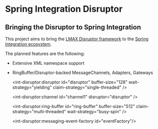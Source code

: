 Spring Integration Disruptor
============================

Bringing the Disruptor to Spring Integration
--------------------------------------------

This project aims to bring the [LMAX Disruptor framework](http://lmax-exchange.github.com/disruptor) to the [Spring Integration ecosystem](http://www.springsource.org/spring-integration).

The planned features are the following:
* Extensive XML namespace support
* RingBuffer/Disruptor-backed MessageChannels, Adapters, Gateways

   <int-disruptor:disruptor id="disruptor" buffer-size="128" wait-strategy="yielding" claim-strategy="single-threaded" />

   <int-disruptor:channel id="channel1" disruptor="disruptor" />

   <int-disruptor:ring-buffer id="ring-buffer" buffer-size="512" claim-strategy="multi-threaded" wait-strategy="busy-spin" />

   <int-disruptor:messaging-event-factory id="eventFactory"/>

